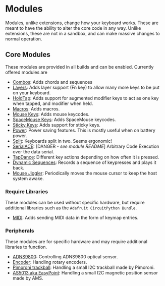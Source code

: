 # Modules
Modules, unlike extensions, change how your keyboard works. These are meant to have
the ability to alter the core code in any way. Unlike extensions, these are not in a
sandbox, and can make massive changes to normal operation.

## Core Modules
These modules are provided in all builds and can be enabled. Currently offered
modules are

- [Combos](combos.md): Adds chords and sequences
- [Layers](layers.md): Adds layer support (Fn key) to allow many more keys to be
put on your keyboard.
- [HoldTap](holdtap.md): Adds support for augmented modifier keys to act as one key
when tapped, and modifier when held.
- [Macros](macros.md): Adds macros.
- [Mouse Keys](mouse_keys.md): Adds mouse keycodes.
- [SpaceMouse Keys](spacemouse_keys.md): Adds SpaceMouse keycodes.
- [Sticky Keys](sticky_keys.md): Adds support for sticky keys.
- [Power](power.md): Power saving features. This is mostly useful when on battery power.
- [Split](split_keyboards.md): Keyboards split in two. Seems ergonomic!
- [SerialACE](serialace.md): [DANGER - _see module README_] Arbitrary Code Execution over the data serial.
- [TapDance](tapdance.md): Different key actions depending on how often it is pressed.
- [Dynamic Sequences](dynamic_sequences.md): Records a sequence of keypresses and plays it back.
- [Mouse Jiggler](mouse_jiggler.md): Periodically moves the mouse cursor to keep the host system awake.

### Require Libraries
These modules can be used without specific hardware, but require additional libraries such as the `Adafruit CircuitPython Bundle`.

 - [MIDI](midi.md): Adds sending MIDI data in the form of keymap entries.


### Peripherals
These modules are for specific hardware and may require additional libraries to function.
- [ADNS9800](adns9800.md): Controlling ADNS9800 optical sensor.
- [Encoder](encoder.md): Handling rotary encoders.
- [Pimoroni trackball](pimoroni_trackball.md): Handling a small I2C trackball made by Pimoroni.
- [AS5013 aka EasyPoint](easypoint.md): Handling a small I2C magnetic position sensor made by AMS.
